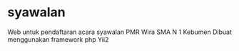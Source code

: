 # syawalan
Web untuk pendaftaran acara syawalan PMR Wira SMA N 1 Kebumen
Dibuat menggunakan framework php Yii2
